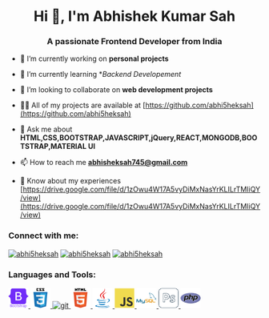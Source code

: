 <h1 align="center">Hi 👋, I'm Abhishek Kumar Sah</h1>
<h3 align="center">A passionate Frontend Developer from India</h3>

- 🔭 I’m currently working on **personal projects**

- 🌱 I’m currently learning **Backend Developement*

- 👯 I’m looking to collaborate on **web development projects**

- 👨‍💻 All of my projects are available at [https://github.com/abhi5heksah](https://github.com/abhi5heksah)

- 💬 Ask me about **HTML,CSS,BOOTSTRAP,JAVASCRIPT,jQuery,REACT,MONGODB,BOOTSTRAP,MATERIAL UI**

- 📫 How to reach me **abhisheksah745@gmail.com**

- 📄 Know about my experiences [https://drive.google.com/file/d/1zOwu4W17A5vyDiMxNasYrKLILrTMIiQY/view](https://drive.google.com/file/d/1zOwu4W17A5vyDiMxNasYrKLILrTMIiQY/view)

<h3 align="left">Connect with me:</h3>
<p align="left">
<a href="https://twitter.com/abhi5heksah" target="blank"><img align="center" src="https://raw.githubusercontent.com/rahuldkjain/github-profile-readme-generator/master/src/images/icons/Social/twitter.svg" alt="abhi5heksah" height="30" width="40" /></a>
<a href="https://linkedin.com/in/abhi5heksah" target="blank"><img align="center" src="https://raw.githubusercontent.com/rahuldkjain/github-profile-readme-generator/master/src/images/icons/Social/linked-in-alt.svg" alt="abhi5heksah" height="30" width="40" /></a>
<a href="https://instagram.com/abhi5heksah" target="blank"><img align="center" src="https://raw.githubusercontent.com/rahuldkjain/github-profile-readme-generator/master/src/images/icons/Social/instagram.svg" alt="abhi5heksah" height="30" width="40" /></a>
</p>

<h3 align="left">Languages and Tools:</h3>
<p align="left"> <a href="https://getbootstrap.com" target="_blank" rel="noreferrer"> <img src="https://raw.githubusercontent.com/devicons/devicon/master/icons/bootstrap/bootstrap-plain-wordmark.svg" alt="bootstrap" width="40" height="40"/> </a> <a href="https://www.w3schools.com/css/" target="_blank" rel="noreferrer"> <img src="https://raw.githubusercontent.com/devicons/devicon/master/icons/css3/css3-original-wordmark.svg" alt="css3" width="40" height="40"/> </a> <a href="https://git-scm.com/" target="_blank" rel="noreferrer"> <img src="https://www.vectorlogo.zone/logos/git-scm/git-scm-icon.svg" alt="git" width="40" height="40"/> </a> <a href="https://www.w3.org/html/" target="_blank" rel="noreferrer"> <img src="https://raw.githubusercontent.com/devicons/devicon/master/icons/html5/html5-original-wordmark.svg" alt="html5" width="40" height="40"/> </a> <a href="https://www.java.com" target="_blank" rel="noreferrer"> <img src="https://raw.githubusercontent.com/devicons/devicon/master/icons/java/java-original.svg" alt="java" width="40" height="40"/> </a> <a href="https://developer.mozilla.org/en-US/docs/Web/JavaScript" target="_blank" rel="noreferrer"> <img src="https://raw.githubusercontent.com/devicons/devicon/master/icons/javascript/javascript-original.svg" alt="javascript" width="40" height="40"/> </a> <a href="https://www.mysql.com/" target="_blank" rel="noreferrer"> <img src="https://raw.githubusercontent.com/devicons/devicon/master/icons/mysql/mysql-original-wordmark.svg" alt="mysql" width="40" height="40"/> </a> <a href="https://www.photoshop.com/en" target="_blank" rel="noreferrer"> <img src="https://raw.githubusercontent.com/devicons/devicon/master/icons/photoshop/photoshop-line.svg" alt="photoshop" width="40" height="40"/> </a> <a href="https://www.php.net" target="_blank" rel="noreferrer"> <img src="https://raw.githubusercontent.com/devicons/devicon/master/icons/php/php-original.svg" alt="php" width="40" height="40"/> </a> </p>
